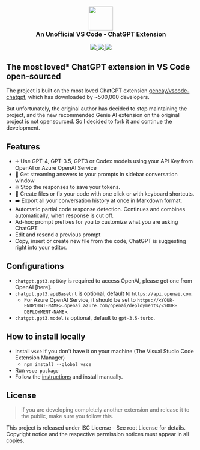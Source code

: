 <h3 align="center"><img src="https://raw.githubusercontent.com/feiskyer/chatgpt-copilot/main/images/ai-logo.png" height="64"><br>An Unofficial VS Code - ChatGPT Extension</h3>

<p align="center">
    <a href="https://marketplace.visualstudio.com/items?itemName=feiskyer.chatgpt-copilot" alt="Marketplace version">
        <img src="https://img.shields.io/visual-studio-marketplace/v/feiskyer.chatgpt-copilot?color=orange&label=VS%20Code" />
    </a>
    <a href="https://marketplace.visualstudio.com/items?itemName=feiskyer.chatgpt-copilot" alt="Marketplace download count">
        <img src="https://img.shields.io/visual-studio-marketplace/d/feiskyer.chatgpt-copilot?color=blueviolet&label=Downloads" />
    </a>
    <a href="https://github.com/feiskyer/chatgpt-copilot" alt="Github star count">
        <img src="https://img.shields.io/github/stars/feiskyer/chatgpt-copilot?color=blue&label=Github%20Stars" />
    </a>
</p>

## The most loved\* ChatGPT extension in VS Code open-sourced

The project is built on the most loved ChatGPT extension [gencay/vscode-chatgpt](https://github.com/gencay/vscode-chatgpt), which has downloaded by ~500,000 developers.

But unfortunately, the original author has decided to stop maintaining the project, and the new recommended Genie AI extension on the original project is not opensourced. So I decided to fork it and continue the development.

## Features

- ➕ Use GPT-4, GPT-3.5, GPT3 or Codex models using your API Key from OpenAI or Azure OpenAI Service
- 📃 Get streaming answers to your prompts in sidebar conversation window
- 🔥 Stop the responses to save your tokens.
- 📝 Create files or fix your code with one click or with keyboard shortcuts.
- ➡️ Export all your conversation history at once in Markdown format.
- Automatic partial code response detection. Continues and combines automatically, when response is cut off.
- Ad-hoc prompt prefixes for you to customize what you are asking ChatGPT
- Edit and resend a previous prompt
- Copy, insert or create new file from the code, ChatGPT is suggesting right into your editor.

## Configurations

- `chatgpt.gpt3.apiKey` is required to access OpenAI, please get one from OpenAI [here].
- `chatgpt.gpt3.apiBaseUrl` is optional, default to `https://api.openai.com`.
  - For Azure OpenAI Service, it should be set to `https://<YOUR-ENDPOINT-NAME>.openai.azure.com/openai/deployments/<YOUR-DEPLOYMENT-NAME>`.
- `chatgpt.gpt3.model` is optional, default to `gpt-3.5-turbo`.

## How to install locally

- Install `vsce` if you don't have it on your machine (The Visual Studio Code Extension Manager)
  - `npm install --global vsce`
- Run `vsce package`
- Follow the <a href="https://code.visualstudio.com/docs/editor/extension-marketplace#_install-from-a-vsix">instructions</a> and install manually.

## License

> If you are developing completely another extension and release it to the public, make sure you follow this.

This project is released under ISC License - See root License for details. Copyright notice and the respective permission notices must appear in all copies.
